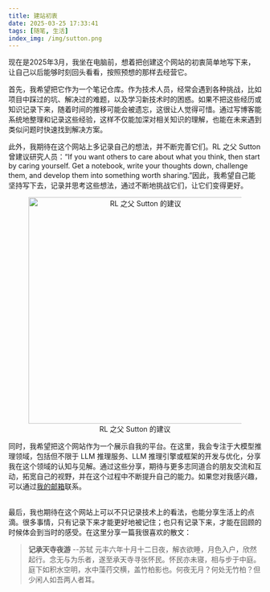 ```yaml
---
title: 建站初衷
date: 2025-03-25 17:33:41
tags: [随笔, 生活]
index_img: /img/sutton.png
---
```

现在是2025年3月，我坐在电脑前，想着把创建这个网站的初衷简单地写下来，让自己以后能够时刻回头看看，按照预想的那样去经营它。

<!-- 起到笔记的作用，防止忘记。 -->

首先，我希望把它作为一个笔记仓库。作为技术人员，经常会遇到各种挑战，比如项目中踩过的坑、解决过的难题，以及学习新技术时的困惑。如果不把这些经历或知识记录下来，随着时间的推移可能会被遗忘，这很让人觉得可惜。通过写博客能系统地整理和记录这些经验，这样不仅能加深对相关知识的理解，也能在未来遇到类似问题时快速找到解决方案。


<!-- 记录个人思考，写下来，反复雕琢说服自己。 -->

此外，我期待在这个网站上多记录自己的想法，并不断完善它们。RL 之父 Sutton 曾建议研究人员：“If you want others to care about what you think, then start by caring yourself. Get a notebook, write your thoughts down, challenge them, and develop them into something worth sharing.”因此，我希望自己能坚持写下去，记录并思考这些想法，通过不断地挑战它们，让它们变得更好。

<center class ='img'>
<figure>
    <img title="RL 之父 Sutton 的建议" src="sutton.png" width=450 height=450>
    <figcaption>RL 之父 Sutton 的建议</figcaption>
  </figure>
</center>
<!-- 个人展示。 -->
同时，我希望把这个网站作为一个展示自我的平台。在这里，我会专注于大模型推理领域，包括但不限于 LLM 推理服务、LLM 推理引擎或框架的开发与优化，分享我在这个领域的认知与见解。通过这些分享，期待与更多志同道合的朋友交流和互动，拓宽自己的视野，并在这个过程中不断提升自己的能力。如果您对我感兴趣，可以通过<a href="mailto:limingliang0527@gmail.com">我的邮箱</a>联系。<br><br>

最后，我也期待在这个网站上可以不只记录技术上的看法，也能分享生活上的点滴。很多事情，只有记录下来才能更好地被记住；也只有记录下来，才能在回顾的时候体会到当时的感受。在这里分享一篇我很喜欢的散文：

> **记承天寺夜游** --苏轼
> 元丰六年十月十二日夜，解衣欲睡，月色入户，欣然起行。念无与为乐者，遂至承天寺寻张怀民。怀民亦未寝，相与步于中庭。
> 庭下如积水空明，水中藻荇交横，盖竹柏影也。何夜无月？何处无竹柏？但少闲人如吾两人者耳。